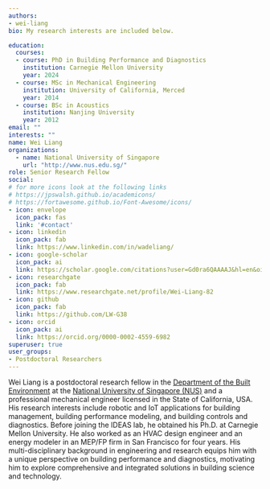 ```yaml
---
authors:
- wei-liang
bio: My research interests are included below.

education:
  courses:
  - course: PhD in Building Performance and Diagnostics
    institution: Carnegie Mellon University
    year: 2024
  - course: MSc in Mechanical Engineering
    institution: University of California, Merced
    year: 2014
  - course: BSc in Acoustics
    institution: Nanjing University
    year: 2012
email: ""
interests: ""
name: Wei Liang
organizations:
  - name: National University of Singapore
    url: "http://www.nus.edu.sg/"
role: Senior Research Fellow
social:
# for more icons look at the following links
# https://jpswalsh.github.io/academicons/
# https://fortawesome.github.io/Font-Awesome/icons/
- icon: envelope
  icon_pack: fas
  link: '#contact'
- icon: linkedin
  icon_pack: fab
  link: https://www.linkedin.com/in/wadeliang/
- icon: google-scholar
  icon_pack: ai
  link: https://scholar.google.com/citations?user=Gd0ra6QAAAAJ&hl=en&oi=sra
- icon: researchgate
  icon_pack: fab
  link: https://www.researchgate.net/profile/Wei-Liang-82
- icon: github
  icon_pack: fab
  link: https://github.com/LW-G38
- icon: orcid
  icon_pack: ai
  link: https://orcid.org/0000-0002-4559-6982
superuser: true
user_groups:
- Postdoctoral Researchers
---
```


Wei Liang is a postdoctoral research fellow in the [Department of the Built Environment](https://cde.nus.edu.sg/dbe/) at the [National University of Singapore (NUS)](http://www.nus.edu.sg) and a professional mechanical engineer licensed in the State of California, USA. His research interests include robotic and IoT applications for building management, building performance modeling, and building controls and diagnostics. Before joining the IDEAS lab, he obtained his Ph.D. at Carnegie Mellon University. He also worked as an HVAC design engineer and an energy modeler in an MEP/FP firm in San Francisco for four years. His multi-disciplinary background in engineering and research equips him with a unique perspective on building performance and diagnostics, motivating him to explore comprehensive and integrated solutions in building science and technology.

